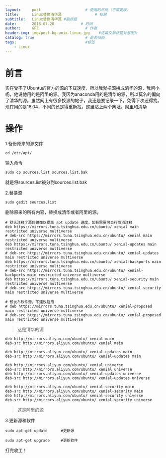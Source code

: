 ```yaml
---
layout:     post                    # 使用的布局（不需要改）
title:      Linux替换清华源               # 标题 
subtitle:   Linux替换清华源 #副标题
date:       2018-07-20            # 时间
author:     GFZ                     # 作者
header-img: img/post-bg-unix-linux.jpg    #这篇文章标题背景图片
catalog: true                       # 是否归档
tags:                               #标签
    - Linux
---
```

# 前言
实在受不了Ubuntu的官方的源的下载速度，所以我就把源换成清华的源，我问小杨，他说他用的是阿里的源。我因为anaconda用的是清华的源，所以莫名的偏向了清华的源。虽然网上有很多换源的帖子，我还是要记录一下，免得下次还得找。现在用的是16.04，不同的还是得重新找，这里贴上两个网址，[阿里](https://opsx.alibaba.com/mirror)和[清华](https://mirrors.tuna.tsinghua.edu.cn/help/ubuntu/)
# 操作
1.备份原来的源文件
```
cd /etc/apt/
```
输入命令
```
sudo cp sources.list sources.list.bak
```
就是将sources.list被分到sources.list.bak  


2.替换源
```
sudo gedit sources.list
```
删除原来的所有内容，替换成清华或者阿里的源。  

```
# 默认注释了源码镜像以提高 apt update 速度，如有需要可自行取消注释
deb https://mirrors.tuna.tsinghua.edu.cn/ubuntu/ xenial main restricted universe multiverse
# deb-src https://mirrors.tuna.tsinghua.edu.cn/ubuntu/ xenial main restricted universe multiverse
deb https://mirrors.tuna.tsinghua.edu.cn/ubuntu/ xenial-updates main restricted universe multiverse
# deb-src https://mirrors.tuna.tsinghua.edu.cn/ubuntu/ xenial-updates main restricted universe multiverse
deb https://mirrors.tuna.tsinghua.edu.cn/ubuntu/ xenial-backports main restricted universe multiverse
# deb-src https://mirrors.tuna.tsinghua.edu.cn/ubuntu/ xenial-backports main restricted universe multiverse
deb https://mirrors.tuna.tsinghua.edu.cn/ubuntu/ xenial-security main restricted universe multiverse
# deb-src https://mirrors.tuna.tsinghua.edu.cn/ubuntu/ xenial-security main restricted universe multiverse

# 预发布软件源，不建议启用
# deb https://mirrors.tuna.tsinghua.edu.cn/ubuntu/ xenial-proposed main restricted universe multiverse
# deb-src https://mirrors.tuna.tsinghua.edu.cn/ubuntu/ xenial-proposed main restricted universe multiverse
```  
> 这是清华的源  

```
deb http://mirrors.aliyun.com/ubuntu/ xenial main
deb-src http://mirrors.aliyun.com/ubuntu/ xenial main

deb http://mirrors.aliyun.com/ubuntu/ xenial-updates main
deb-src http://mirrors.aliyun.com/ubuntu/ xenial-updates main

deb http://mirrors.aliyun.com/ubuntu/ xenial universe
deb-src http://mirrors.aliyun.com/ubuntu/ xenial universe
deb http://mirrors.aliyun.com/ubuntu/ xenial-updates universe
deb-src http://mirrors.aliyun.com/ubuntu/ xenial-updates universe

deb http://mirrors.aliyun.com/ubuntu/ xenial-security main
deb-src http://mirrors.aliyun.com/ubuntu/ xenial-security main
deb http://mirrors.aliyun.com/ubuntu/ xenial-security universe
deb-src http://mirrors.aliyun.com/ubuntu/ xenial-security universe
```  
> 这是阿里的源



3.更新源和软件
```
sudo apt-get update      #更新源
```
```
sudo apt-get upgrade     #更新软件
```
打完收工！
